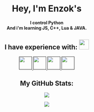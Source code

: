 <h1 align="center"> Hey, I'm Enzok's </h1>

<h4 align="center">I control Python<br>And i'm learning JS, C++, Lua & JAVA.</h4>

<h2 align="center"> I have experience with: <img src = "https://media2.giphy.com/media/QssGEmpkyEOhBCb7e1/giphy.gif?cid=ecf05e47a0n3gi1bfqntqmob8g9aid1oyj2wr3ds3mg700bl&rid=giphy.gif" width = 32px> </h2>

<p align="center">  
  <a href=""> <img width ='42px' src ='https://raw.githubusercontent.com/rahulbanerjee26/githubAboutMeGenerator/main/icons/python.svg'> </a>
  <a href=""> <img width ='42px' src ='https://raw.githubusercontent.com/rahulbanerjee26/githubAboutMeGenerator/main/icons/javascript.svg'> </a>
  <a href=""> <img width ='42px' src ='https://upload.wikimedia.org/wikipedia/commons/thumb/c/cf/Lua-Logo.svg/1200px-Lua-Logo.svg.png'> </a>
  <a href=""> <img width ='42px' src ='https://raw.githubusercontent.com/rahulbanerjee26/githubProfileReadmeGenerator/main/icons/java.svg'> </a>
 
</p>

<h2 align="center"> My GitHub Stats: </h2>
  
<p align="center">
  <img src="https://github-readme-stats-zenixas.vercel.app/api?username=EnzokYT&count_private=true&layout=compact&hide=issues&show_icons=true&theme=dark">
</p>

<p align="center">
  <img src="https://github-readme-stats-zenixas.vercel.app/api/top-langs/?username=EnzokYT&layout=compact&theme=dark">
</p>
